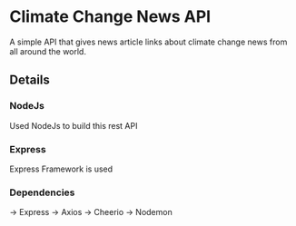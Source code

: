 # Climate Change News API

A simple API that gives news article links about climate change news from all around the world.

## Details

### NodeJs

Used NodeJs to build this rest API

### Express

Express Framework is used

### Dependencies

-> Express
-> Axios
-> Cheerio
-> Nodemon

